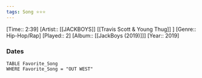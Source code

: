 ```yaml
---
tags: Song ⭐⭐⭐ 
---
```

[Time:: 2:39]
[Artist:: [[JACKBOYS]] [[Travis Scott & Young Thug]] ]
[Genre:: Hip-Hop/Rap]
[Played:: 2]
[Album:: [[JackBoys (2019)]]]
[Year:: 2019]
### Dates
````dataview
TABLE Favorite_Song
WHERE Favorite_Song = "OUT WEST"
````